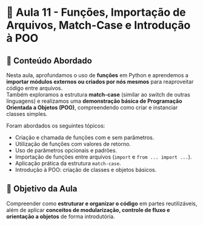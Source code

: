 # 📘 Aula 11 - Funções, Importação de Arquivos, Match-Case e Introdução à POO

## 📌 Conteúdo Abordado
Nesta aula, aprofundamos o uso de **funções** em Python e aprendemos a **importar módulos externos ou criados por nós mesmos** para reaproveitar código entre arquivos.  
Também exploramos a estrutura **match-case** (similar ao switch de outras linguagens) e realizamos uma **demonstração básica de Programação Orientada a Objetos (POO)**, compreendendo como criar e instanciar classes simples.  

Foram abordados os seguintes tópicos:
- Criação e chamada de funções com e sem parâmetros.  
- Utilização de funções com valores de retorno.  
- Uso de parâmetros opcionais e padrões.  
- Importação de funções entre arquivos (`import` e `from ... import ...`).  
- Aplicação prática da estrutura `match-case`.  
- Introdução à POO: criação de classes e objetos básicos.

## 🧠 Objetivo da Aula
Compreender como **estruturar e organizar o código** em partes reutilizáveis, além de aplicar **conceitos de modularização, controle de fluxo e orientação a objetos** de forma introdutória.

